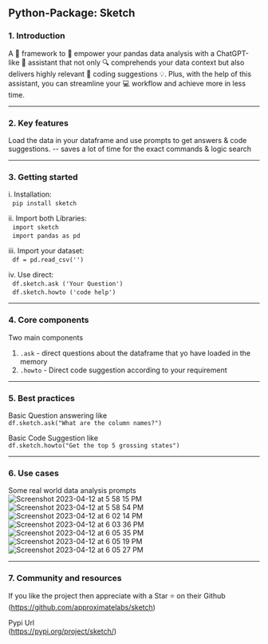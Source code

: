 ## Python-Package: Sketch

### 1. Introduction

A 🐼 framework to 💪 empower your pandas data analysis with a ChatGPT-like 🤖 assistant that not only 🔍 comprehends your data context but also delivers highly relevant 💬 coding suggestions 💡. Plus, with the help of this assistant, you can streamline your 💻 workflow and achieve more in less time.

---
### 2. Key features
Load the data in your dataframe and use prompts to get answers & code suggestions. -- saves a lot of time for the exact commands & logic search

---
### 3. Getting started


i. Installation:\
&nbsp;
``pip install sketch``

ii. Import both Libraries:\
&nbsp;
``import sketch``\
&nbsp;
``import pandas as pd``

iii. Import your dataset:\
&nbsp;
``df = pd.read_csv('')``

iv.  Use direct:\
&nbsp;
``df.sketch.ask ('Your Question')``\
&nbsp;
``df.sketch.howto ('code help')``

---
### 4. Core components
Two main components
1. ``.ask`` - direct questions about the dataframe that yo have loaded in the memory &nbsp;
2. ``.howto`` - Direct code suggestion according to your requirement

---
### 5. Best practices
Basic Question answering like \
``df.sketch.ask("What are the column names?")``

Basic Code Suggestion like \
``df.sketch.howto("Get the top 5 grossing states")``

---
### 6. Use cases
Some real world data analysis prompts \
![Screenshot 2023-04-12 at 5 58 15 PM](https://user-images.githubusercontent.com/130972855/232471943-eddb6726-f0db-4df6-95be-fdbabe99d1a7.png)\
![Screenshot 2023-04-12 at 5 58 54 PM](https://user-images.githubusercontent.com/130972855/232471975-19ad27c2-a247-4413-8f9e-1bdf17f31567.png)\
![Screenshot 2023-04-12 at 6 02 14 PM](https://user-images.githubusercontent.com/130972855/232471999-e6d4a938-7153-440a-bccb-8e7f61aa37f4.png)\
![Screenshot 2023-04-12 at 6 03 36 PM](https://user-images.githubusercontent.com/130972855/232472013-5530e1c8-f75a-4eb5-b9b3-2edba39fedc6.png)\
![Screenshot 2023-04-12 at 6 05 35 PM](https://user-images.githubusercontent.com/130972855/232481960-5ccf1a43-22dd-4145-bd31-61061ecf155a.png)\
![Screenshot 2023-04-12 at 6 05 19 PM](https://user-images.githubusercontent.com/130972855/232472046-1322b0e8-8904-4576-9738-e4b878f9fd6e.png)\
![Screenshot 2023-04-12 at 6 05 27 PM](https://user-images.githubusercontent.com/130972855/232481961-37fac157-9521-4ee2-8ff9-0b8b601d7ed4.png)

---
### 7. Community and resources

If you like the project then appreciate with a Star ⭐ on their Github \
(https://github.com/approximatelabs/sketch)

Pypi Url \
(https://pypi.org/project/sketch/)

